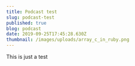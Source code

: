 ```yaml
---
title: Podcast test
slug: podcast-test
published: true
blog: podcast
date: 2019-09-25T17:45:28.630Z
thumbnail: /images/uploads/array_c_in_ruby.png
---
```

This is just a test
